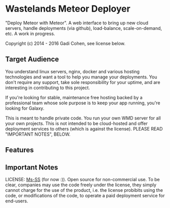 # Wastelands Meteor Deployer

"Deploy Meteor with Meteor". A web interface to bring up new cloud servers,
handle deployments (via github), load-balance, scale-on-demand, etc. A work
in progress.

Copyright (c) 2014 - 2016 Gadi Cohen, see license below.

## Target Audience

You understand linux servers, nginx, docker and various hosting technologies
and want a tool to help you manage your deployments.  You don't require any
support, take sole responsibility for your uptime, and are interesting in
contributing to this project.

If you're looking for stable, maintenance free hosting backed by a
professional team whose sole purpose is to keep your app running,
you're looking for Galaxy.

This is meant to handle private code. You run your own WMD server for all
your own projects. This is not intended to be cloud-hosted and offer
deployment services to others (which is against the license). PLEASE READ
"IMPORTANT NOTES", BELOW.

## Features

## Important Notes

LICENSE: [Ms-SS](http://directory.fsf.org/wiki/License:Ms-SS) (for now :)).
Open source for non-commercial use. To be clear, companies may use the code
freely under the license, they simply cannot charge for the use of the
product, i.e. the license probibits using the code, or modifications of the
code, to operate a paid deployment service for end-users.

